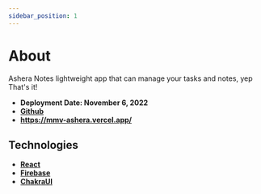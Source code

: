 ```yaml
---
sidebar_position: 1
---
```


# About

Ashera Notes lightweight app that can manage your tasks and notes, yep That's it! <br/>

- **Deployment Date: November 6, 2022**
- **[Github](https://github.com/mmvergara/mmv-ashera)**
- **https://mmv-ashera.vercel.app/**

## Technologies

- **[React](https://reactjs.org/)**
- **[Firebase](https://firebase.google.com/)**
- **[ChakraUI](https://chakra-ui.com/)**
